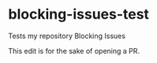# blocking-issues-test
Tests my repository Blocking Issues

This edit is for the sake of opening a PR. 
